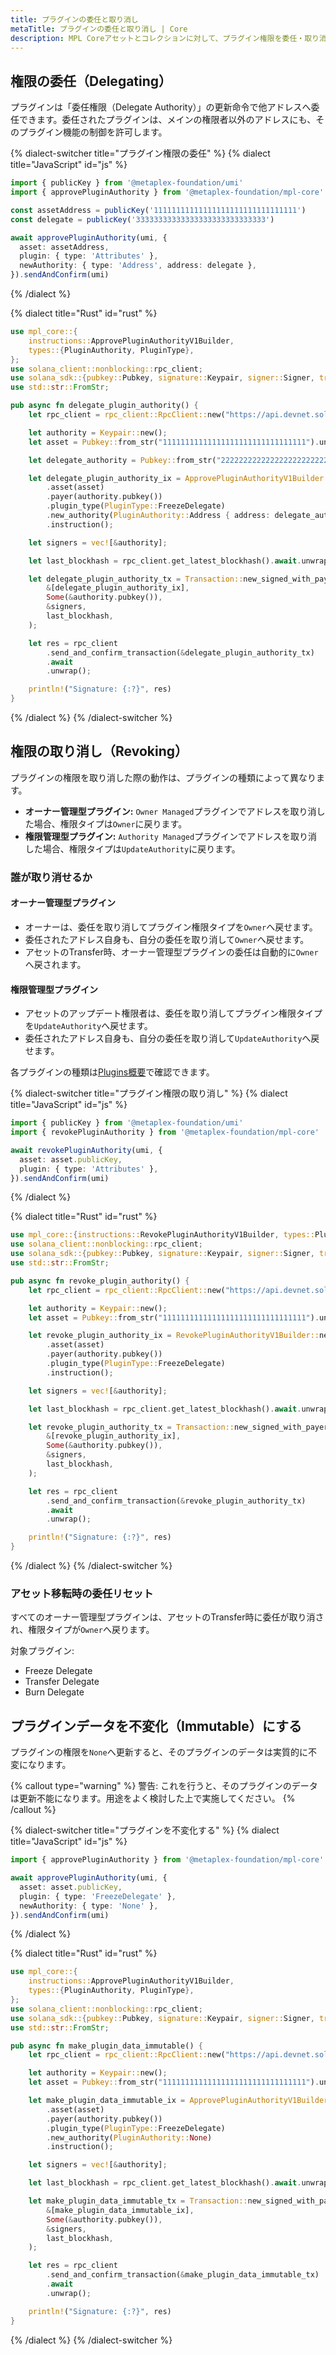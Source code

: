 ```yaml
---
title: プラグインの委任と取り消し
metaTitle: プラグインの委任と取り消し | Core
description: MPL Coreアセットとコレクションに対して、プラグイン権限を委任・取り消しする方法を学びます。
---
```


## 権限の委任（Delegating）

プラグインは「委任権限（Delegate Authority）」の更新命令で他アドレスへ委任できます。委任されたプラグインは、メインの権限者以外のアドレスにも、そのプラグイン機能の制御を許可します。

{% dialect-switcher title="プラグイン権限の委任" %}
{% dialect title="JavaScript" id="js" %}

```ts
import { publicKey } from '@metaplex-foundation/umi'
import { approvePluginAuthority } from '@metaplex-foundation/mpl-core'

const assetAddress = publicKey('11111111111111111111111111111111')
const delegate = publicKey('33333333333333333333333333333')

await approvePluginAuthority(umi, {
  asset: assetAddress,
  plugin: { type: 'Attributes' },
  newAuthority: { type: 'Address', address: delegate },
}).sendAndConfirm(umi)
```

{% /dialect %}

{% dialect title="Rust" id="rust" %}

```rust
use mpl_core::{
    instructions::ApprovePluginAuthorityV1Builder,
    types::{PluginAuthority, PluginType},
};
use solana_client::nonblocking::rpc_client;
use solana_sdk::{pubkey::Pubkey, signature::Keypair, signer::Signer, transaction::Transaction};
use std::str::FromStr;

pub async fn delegate_plugin_authority() {
    let rpc_client = rpc_client::RpcClient::new("https://api.devnet.solana.com".to_string());

    let authority = Keypair::new();
    let asset = Pubkey::from_str("11111111111111111111111111111111").unwrap();

    let delegate_authority = Pubkey::from_str("22222222222222222222222222222222").unwrap();

    let delegate_plugin_authority_ix = ApprovePluginAuthorityV1Builder::new()
        .asset(asset)
        .payer(authority.pubkey())
        .plugin_type(PluginType::FreezeDelegate)
        .new_authority(PluginAuthority::Address { address: delegate_authority })
        .instruction();

    let signers = vec![&authority];

    let last_blockhash = rpc_client.get_latest_blockhash().await.unwrap();

    let delegate_plugin_authority_tx = Transaction::new_signed_with_payer(
        &[delegate_plugin_authority_ix],
        Some(&authority.pubkey()),
        &signers,
        last_blockhash,
    );

    let res = rpc_client
        .send_and_confirm_transaction(&delegate_plugin_authority_tx)
        .await
        .unwrap();

    println!("Signature: {:?}", res)
}
```

{% /dialect %}
{% /dialect-switcher %}

## 権限の取り消し（Revoking）

プラグインの権限を取り消した際の動作は、プラグインの種類によって異なります。

- **オーナー管理型プラグイン:** `Owner Managed`プラグインでアドレスを取り消した場合、権限タイプは`Owner`に戻ります。
- **権限管理型プラグイン:** `Authority Managed`プラグインでアドレスを取り消した場合、権限タイプは`UpdateAuthority`に戻ります。

### 誰が取り消せるか

#### オーナー管理型プラグイン

- オーナーは、委任を取り消してプラグイン権限タイプを`Owner`へ戻せます。
- 委任されたアドレス自身も、自分の委任を取り消して`Owner`へ戻せます。
- アセットのTransfer時、オーナー管理型プラグインの委任は自動的に`Owner`へ戻されます。

#### 権限管理型プラグイン

- アセットのアップデート権限者は、委任を取り消してプラグイン権限タイプを`UpdateAuthority`へ戻せます。
- 委任されたアドレス自身も、自分の委任を取り消して`UpdateAuthority`へ戻せます。

各プラグインの種類は[Plugins概要](/core/plugins)で確認できます。

{% dialect-switcher title="プラグイン権限の取り消し" %}
{% dialect title="JavaScript" id="js" %}

```ts
import { publicKey } from '@metaplex-foundation/umi'
import { revokePluginAuthority } from '@metaplex-foundation/mpl-core'

await revokePluginAuthority(umi, {
  asset: asset.publicKey,
  plugin: { type: 'Attributes' },
}).sendAndConfirm(umi)
```

{% /dialect %}

{% dialect title="Rust" id="rust" %}

```rust
use mpl_core::{instructions::RevokePluginAuthorityV1Builder, types::PluginType};
use solana_client::nonblocking::rpc_client;
use solana_sdk::{pubkey::Pubkey, signature::Keypair, signer::Signer, transaction::Transaction};
use std::str::FromStr;

pub async fn revoke_plugin_authority() {
    let rpc_client = rpc_client::RpcClient::new("https://api.devnet.solana.com".to_string());

    let authority = Keypair::new();
    let asset = Pubkey::from_str("11111111111111111111111111111111").unwrap();

    let revoke_plugin_authority_ix = RevokePluginAuthorityV1Builder::new()
        .asset(asset)
        .payer(authority.pubkey())
        .plugin_type(PluginType::FreezeDelegate)
        .instruction();

    let signers = vec![&authority];

    let last_blockhash = rpc_client.get_latest_blockhash().await.unwrap();

    let revoke_plugin_authority_tx = Transaction::new_signed_with_payer(
        &[revoke_plugin_authority_ix],
        Some(&authority.pubkey()),
        &signers,
        last_blockhash,
    );

    let res = rpc_client
        .send_and_confirm_transaction(&revoke_plugin_authority_tx)
        .await
        .unwrap();

    println!("Signature: {:?}", res)
}
```

{% /dialect %}
{% /dialect-switcher %}

### アセット移転時の委任リセット

すべてのオーナー管理型プラグインは、アセットのTransfer時に委任が取り消され、権限タイプが`Owner`へ戻ります。

対象プラグイン:

- Freeze Delegate
- Transfer Delegate
- Burn Delegate

## プラグインデータを不変化（Immutable）にする

プラグインの権限を`None`へ更新すると、そのプラグインのデータは実質的に不変になります。

{% callout type="warning" %}
警告: これを行うと、そのプラグインのデータは更新不能になります。用途をよく検討した上で実施してください。
{% /callout %}

{% dialect-switcher title="プラグインを不変化する" %}
{% dialect title="JavaScript" id="js" %}

```ts
import { approvePluginAuthority } from '@metaplex-foundation/mpl-core'

await approvePluginAuthority(umi, {
  asset: asset.publicKey,
  plugin: { type: 'FreezeDelegate' },
  newAuthority: { type: 'None' },
}).sendAndConfirm(umi)
```

{% /dialect %}

{% dialect title="Rust" id="rust" %}

```rust
use mpl_core::{
    instructions::ApprovePluginAuthorityV1Builder,
    types::{PluginAuthority, PluginType},
};
use solana_client::nonblocking::rpc_client;
use solana_sdk::{pubkey::Pubkey, signature::Keypair, signer::Signer, transaction::Transaction};
use std::str::FromStr;

pub async fn make_plugin_data_immutable() {
    let rpc_client = rpc_client::RpcClient::new("https://api.devnet.solana.com".to_string());

    let authority = Keypair::new();
    let asset = Pubkey::from_str("11111111111111111111111111111111").unwrap();

    let make_plugin_data_immutable_ix = ApprovePluginAuthorityV1Builder::new()
        .asset(asset)
        .payer(authority.pubkey())
        .plugin_type(PluginType::FreezeDelegate)
        .new_authority(PluginAuthority::None)
        .instruction();

    let signers = vec![&authority];

    let last_blockhash = rpc_client.get_latest_blockhash().await.unwrap();

    let make_plugin_data_immutable_tx = Transaction::new_signed_with_payer(
        &[make_plugin_data_immutable_ix],
        Some(&authority.pubkey()),
        &signers,
        last_blockhash,
    );

    let res = rpc_client
        .send_and_confirm_transaction(&make_plugin_data_immutable_tx)
        .await
        .unwrap();

    println!("Signature: {:?}", res)
}
```

{% /dialect %}
{% /dialect-switcher %}

